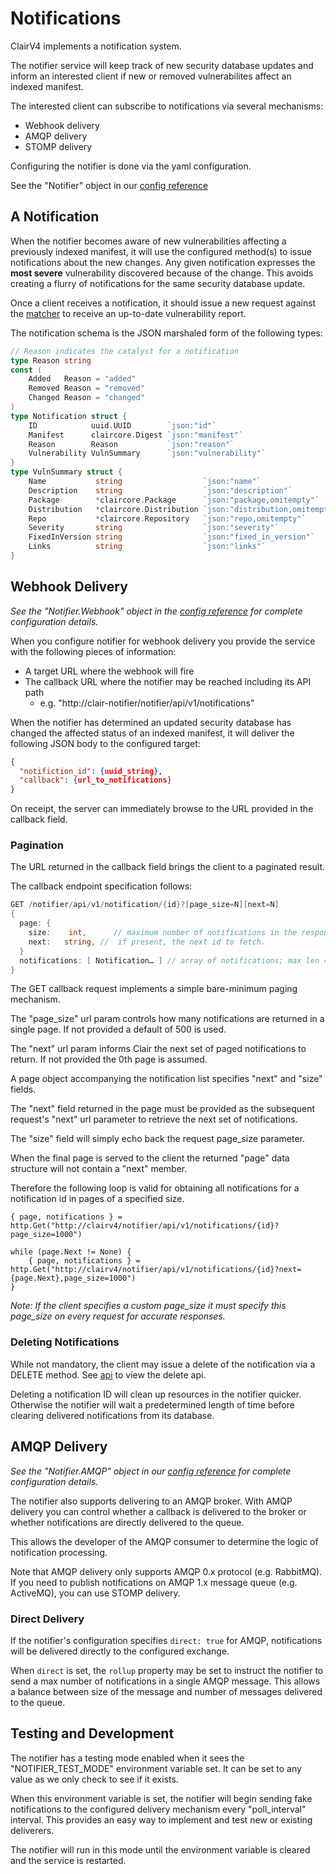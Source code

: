 # Notifications

ClairV4 implements a notification system.

The notifier service will keep track of new security database updates and inform an interested client if new or removed vulnerabilites affect an indexed manifest.

The interested client can subscribe to notifications via several mechanisms:
* Webhook delivery
* AMQP delivery
* STOMP delivery

Configuring the notifier is done via the yaml configuration. 

See the "Notifier" object in our [config reference](../reference/config.md)

## A Notification

When the notifier becomes aware of new vulnerabilities affecting a previously indexed manifest, it will use the configured method(s) to issue notifications about the new changes. Any given notification expresses the **most severe** vulnerability discovered because of the change. This avoids creating a flurry of notifications for the same security database update. 

Once a client receives a notification, it should issue a new request against the [matcher](../reference/matcher.md) to receive an up-to-date vulnerability report.

The notification schema is the JSON marshaled form of the following types:

```go
// Reason indicates the catalyst for a notification
type Reason string
const (
	Added   Reason = "added"
	Removed Reason = "removed"
	Changed Reason = "changed"
)
type Notification struct {
	ID            uuid.UUID        `json:"id"`
	Manifest      claircore.Digest `json:"manifest"`
	Reason        Reason           `json:"reason"`
	Vulnerability VulnSummary      `json:"vulnerability"`
}
type VulnSummary struct {
	Name           string                  `json:"name"`
	Description    string                  `json:"description"`
	Package        *claircore.Package      `json:"package,omitempty"`
	Distribution   *claircore.Distribution `json:"distribution,omitempty"`
	Repo           *claircore.Repository   `json:"repo,omitempty"`
	Severity       string                  `json:"severity"`
	FixedInVersion string                  `json:"fixed_in_version"`
	Links          string                  `json:"links"`
}
```

## Webhook Delivery
*See the "Notifier.Webhook" object in the [config reference](../reference/config.md) for complete configuration details.*

When you configure notifier for webhook delivery you provide the service with the following pieces of information:
* A target URL where the webhook will fire
* The callback URL where the notifier may be reached including its API path
    * e.g. "http://clair-notifier/notifier/api/v1/notifications"

When the notifier has determined an updated security database has changed the affected status of an indexed manifest, it will deliver the following JSON body to the configured target:
```json
{
  "notifiction_id": {uuid_string},
  "callback": {url_to_notifications}
}
```

On receipt, the server can immediately browse to the URL provided in the callback field.

### Pagination

The URL returned in the callback field brings the client to a paginated result.

The callback endpoint specification follows:

```go
GET /notifier/api/v1/notification/{id}?[page_size=N][next=N]
{
  page: {
    size:    int,      // maximum number of notifications in the response 
    next:   string, //  if present, the next id to fetch.
  }
  notifications: [ Notification… ] // array of notifications; max len == page.size
}
```
The GET callback request implements a simple bare-minimum paging mechanism.

The "page_size" url param controls how many notifications are returned in a single page. 
If not provided a default of 500 is used.

The "next" url param informs Clair the next set of paged notifications to return. If not provided the 0th page is assumed.

A page object accompanying the notification list specifies "next" and "size" fields.

The "next" field returned in the page must be provided as the subsequent request's "next" url parameter to retrieve the next set of notifications.

The "size" field will simply echo back the request page_size parameter.

When the final page is served to the client the returned "page" data structure will not contain a "next" member.

Therefore the following loop is valid for obtaining all notifications for a notification id in pages of a specified size.

```
{ page, notifications } = http.Get("http://clairv4/notifier/api/v1/notifications/{id}?page_size=1000")

while (page.Next != None) {
    { page, notifications } = http.Get("http://clairv4/notifier/api/v1/notifications/{id}?next={page.Next},page_size=1000")
}
```

*Note: If the client specifies a custom page_size it must specify this page_size on every request for accurate responses.*

### Deleting Notifications

While not mandatory, the client may issue a delete of the notification via a DELETE method. See [api](../howto/api.md) to view the delete api.

Deleting a notification ID will clean up resources in the notifier quicker. Otherwise the notifier will wait a predetermined length of time before clearing delivered notifications from its database.

## AMQP Delivery
*See the "Notifier.AMQP" object in our [config reference](../reference/config.md) for complete configuration details.*

The notifier also supports delivering to an AMQP broker. With AMQP delivery you can control whether a callback is delivered to the broker or whether notifications are directly delivered to the queue.

This allows the developer of the AMQP consumer to determine the logic of notification processing.

Note that AMQP delivery only supports AMQP 0.x protocol (e.g. RabbitMQ). If you need to publish notifications on AMQP 1.x message queue (e.g. ActiveMQ), you can use STOMP delivery.

### Direct Delivery

If the notifier's configuration specifies `direct: true` for AMQP, notifications will be delivered directly to the configured exchange.

When `direct` is set, the `rollup` property may be set to instruct the notifier to send a max number of notifications in a single AMQP message. This allows a balance between size of the message and number of messages delivered to the queue.

## Testing and Development

The notifier has a testing mode enabled when it sees the "NOTIFIER_TEST_MODE" environment variable set. It can be set to any value as we only check to see if it exists.

When this environment variable is set, the notifier will begin sending fake notifications to the configured delivery mechanism every "poll_interval" interval. This provides an easy way to implement and test new or existing deliverers.

The notifier will run in this mode until the environment variable is cleared and the service is restarted.
